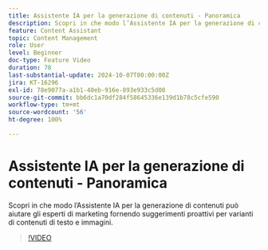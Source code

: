 ```yaml
---
title: Assistente IA per la generazione di contenuti - Panoramica
description: Scopri in che modo l’Assistente IA per la generazione di contenuti può aiutare gli esperti di marketing fornendo suggerimenti proattivi per varianti di contenuti di testo e immagini.
feature: Content Assistant
topic: Content Management
role: User
level: Beginner
doc-type: Feature Video
duration: 78
last-substantial-update: 2024-10-07T00:00:00Z
jira: KT-16296
exl-id: 78e9077a-a1b1-40eb-916e-893e933c5d08
source-git-commit: bb6dc1a70df284f58645336e139d1b78c5cfe590
workflow-type: tm+mt
source-wordcount: '56'
ht-degree: 100%

---
```


# Assistente IA per la generazione di contenuti - Panoramica

Scopri in che modo l’Assistente IA per la generazione di contenuti può aiutare gli esperti di marketing fornendo suggerimenti proattivi per varianti di contenuti di testo e immagini.

>[!VIDEO](https://video.tv.adobe.com/v/3432686/?learn=on)
